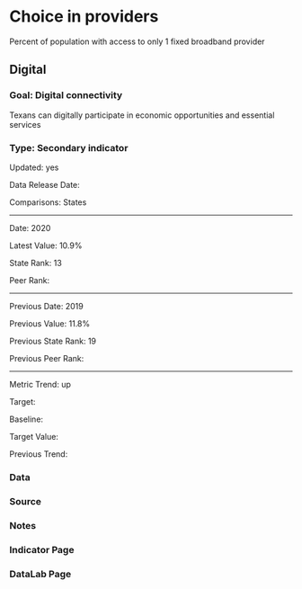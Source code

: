 # Choice in providers

Percent of population with access to only 1 fixed broadband provider

## Digital

### Goal: Digital connectivity

Texans can digitally participate in economic opportunities and essential services

### Type: Secondary indicator

Updated: yes

Data Release Date: 

Comparisons: States

----

Date: 2020

Latest Value: 10.9% 

State Rank: 13

Peer Rank: 


----

Previous Date: 2019

Previous Value: 11.8%

Previous State Rank: 19

Previous Peer Rank: 


----
Metric Trend: up

Target: 

Baseline: 

Target Value: 

Previous Trend: 



<!--### Value

| Year      |  Value      | Rank        | Previous Year | Previous Value | Previous Rank | Trend | 
| ----------- | ----------- | ----------- | ----------- | ----------- | ----------- | -----------|
|   2020       | 10.9%       |  13         |      2019   |   11.8%      |      19    |    up       | 

-->
### Data

### Source

### Notes


### Indicator Page


### DataLab Page
